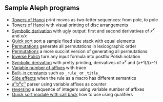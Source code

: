 ## Sample Aleph programs

* [Towers of Hanoi](ex1.ale) print moves as two-letter sequences: from pole, to pole
* [Towers of Hanoi](ex2.ale) with visual printing of disc arrangements
* [Symbolic derivation](ex3.ale) with ugly output: first and second derivatives of <i>x<sup>x</sup></i> and <i>x/x</i>
* [Quick sort](ex4.ale) sort a sample fixed size stack with equal elements
* [Permutations](ex5.ale) generate all permutations in lexicographic order
* [Permutations](ex6.ale) a more succint version of generating all permutations
* [Inverse Polish](ex7.ale) turn any input formula into postfix Polish notation
* [Symbolic derivation](ex8.ale) with pretty printing, derivatives of <i>x<sup>x</sup></i> and (<i>x</i>+1)/(<i>x</i>-1)
* [Variable number of affixes](ex9.ale) with trace
* [Built-in constants](ex10.ale) such as `_rule_` or `_title_`
* [Side effects](ex11.ale) when the rule as a macro has different semantics
* [a<sup>n</sup>b<sup>n</sup>c<sup>n</sup>](ex12.ale) parser using variable affixes as counter
* [reversing](ex13.ale) a sequence of integers using variable number of affixes
* [Quick sort module with call back](ex14.ale) how to use using qualifiers
